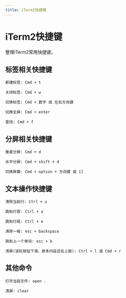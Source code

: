 ```yaml
---
title: iTerm2快捷键
---
```


# iTerm2快捷键

整理iTerm2常用快捷键。

## 标签相关快捷键
```
新建标签: Cmd + t

关闭标签: Cmd + w

切换标签: Cmd + 数字 或 左右方向键

切换全屏: Cmd + enter

查找: Cmd + f
```

## 分屏相关快捷键
```
垂直分屏: Cmd + d

水平分屏: Cmd + shift + d

切换屏幕: Cmd + option + 方向键 或 []
```

## 文本操作快捷键
```
清除当前行: Ctrl + u

跳到行首: Ctrl + a

跳到行尾: Ctrl + e

清除一格: esc + backspace

跳到上一个单词: esc + b

清屏(滚轮按钮下滑，原本内容还在上面): Ctrl + l 或 Cmd + r
```

## 其他命令
```
打开当前文件: open .

清屏: clear
```